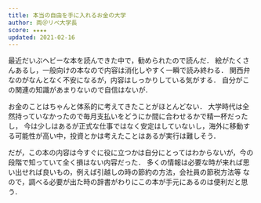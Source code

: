 ```yaml
---
title: 本当の自由を手に入れるお金の大学
author: 両＠リベ大学長
score: ★★★★
updated: 2021-02-16
---
```


最近だいぶヘビーな本を読んできた中で，勧められたので読んだ．
絵がたくさんあるし，一般向けの本なので内容は消化しやすく一瞬で読み終わる．
関西弁なのがなんとなく不安になるが，内容はしっかりしている気がする．
自分がこの関連の知識があまりないので自信はないが．

お金のことはちゃんと体系的に考えてきたことがほとんどない．
大学時代は全然持っていなかったので毎月支払いをどうにか間に合わせるかで精一杯だったし，
今は少しはあるが正式な仕事ではなく安定はしていないし，海外に移動する可能性が高い中，投資とかは考えたことはあるが実行は難しそう．

だが，この本の内容は今すぐに役に立つかは自分にとってはわからないが，今の段階で知っていて全く損はない内容だった．
多くの情報は必要な時が来れば思い出せれば良いもの，例えば引越しの時の節約の方法，会社員の節税方法等
なので，調べる必要が出た時の辞書がわりにこの本が手元にあるのは便利だと思う．
